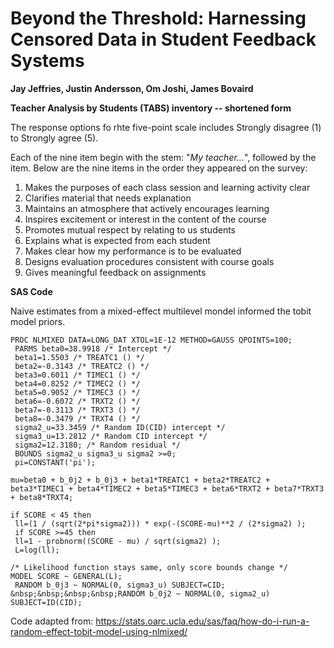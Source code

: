 # Beyond the Threshold: Harnessing Censored Data in Student Feedback Systems
**Jay Jeffries, Justin Andersson, Om Joshi, James Bovaird**

**Teacher Analysis by Students (TABS) inventory -- shortened form**

The response options fo rhte five-point scale includes Strongly disagree (1) to Strongly agree (5).

Each of the nine item begin with the stem: "*My teacher...*", followed by the item. Below are the nine items in the order they appeared on the survey:

1. Makes the purposes of each class session and learning activity clear
2. Clarifies material that needs explanation
3. Maintains an atmosphere that actively encourages learning
4. Inspires excitement or interest in the content of the course
5. Promotes mutual respect by relating to us students
6. Explains what is expected from each student
7. Makes clear how my performance is to be evaluated
8. Designs evaluation procedures consistent with course goals
9. Gives meaningful feedback on assignments

**SAS Code**

Naive estimates from a mixed-effect multilevel mondel informed the tobit model priors.

```
PROC NLMIXED DATA=LONG_DAT XTOL=1E-12 METHOD=GAUSS QPOINTS=100;
 PARMS beta0=38.9918 /* Intercept */
 beta1=1.5503 /* TREATC1 () */
 beta2=-0.3143 /* TREATC2 () */
 beta3=0.6011 /* TIMEC1 () */
 beta4=0.8252 /* TIMEC2 () */
 beta5=0.9052 /* TIMEC3 () */
 beta6=-0.6072 /* TRXT2 () */
 beta7=-0.3113 /* TRXT3 () */
 beta8=-0.3479 /* TRXT4 () */
 sigma2_u=33.3459 /* Random ID(CID) intercept */
 sigma3_u=13.2812 /* Random CID intercept */
 sigma2=12.3180; /* Random residual */
 BOUNDS sigma2_u sigma3_u sigma2 >=0;
 pi=CONSTANT('pi');

mu=beta0 + b_0j2 + b_0j3 + beta1*TREATC1 + beta2*TREATC2 + beta3*TIMEC1 + beta4*TIMEC2 + beta5*TIMEC3 + beta6*TRXT2 + beta7*TRXT3 + beta8*TRXT4;

if SCORE < 45 then 
 ll=(1 / (sqrt(2*pi*sigma2))) * exp(-(SCORE-mu)**2 / (2*sigma2) );
 if SCORE >=45 then
 ll=1 - probnorm((SCORE - mu) / sqrt(sigma2) );
 L=log(ll);

/* Likelihood function stays same, only score bounds change */
MODEL SCORE ~ GENERAL(L);
 RANDOM b_0j3 ~ NORMAL(0, sigma3_u) SUBJECT=CID;
&nbsp;&nbsp;&nbsp;&nbsp;RANDOM b_0j2 ~ NORMAL(0, sigma2_u) SUBJECT=ID(CID);
```

Code adapted from: <https://stats.oarc.ucla.edu/sas/faq/how-do-i-run-a-random-effect-tobit-model-using-nlmixed/>
